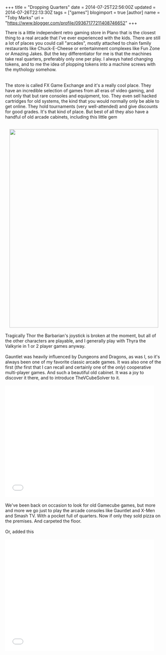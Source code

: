 +++
title = "Dropping Quarters"
date = 2014-07-25T22:56:00Z
updated = 2014-07-26T22:13:30Z
tags = ["games"]
blogimport = true 
[author]
	name = "Toby Marks"
	uri = "https://www.blogger.com/profile/09367177211408746652"
+++

There is a little independent retro gaming store in Plano that is the closest thing to a real arcade that I've ever experienced with the kids. There are still a lot of places you could call "arcades", mostly attached to chain family restaurants like Chuck-E-Cheese or entertainment complexes like Fun Zone or Amazing Jakes. But the key differentiator for me is that the machines take real quarters, preferably only one per play. I always hated changing tokens, and to me the idea of plopping tokens into a machine screws with the mythology somehow.<br /><a name='more'></a><br /><br />The store is called FX Game Exchange and it's a really cool place. They have an incredible selection of games from all eras of video gaming, and not only that but rare consoles and equipment, too. They even sell hacked cartridges for old systems, the kind that you would normally only be able to get online. They hold tournaments (very well-attended) and give discounts for good grades. It's that kind of place. But best of all they also have a handful of old arcade cabinets, including this little gem<br /><br /><div class="separator" style="clear: both; text-align: left;"><a href="http://1.bp.blogspot.com/-Jbl4GY7Jctw/U9M6_8Hpv5I/AAAAAAAAAkw/WhrAC0XVP4s/s1600/IMG_1206.jpg" imageanchor="1" style="margin-left: 1em; margin-right: 1em;"><img border="0" src="http://1.bp.blogspot.com/-Jbl4GY7Jctw/U9M6_8Hpv5I/AAAAAAAAAkw/WhrAC0XVP4s/s1600/IMG_1206.jpg" height="640" width="480" /></a></div><br />Tragically Thor the Barbarian's joystick is broken at the moment, but all of the other characters are playable, and I generally play with Thyra the Valkyrie in 1 or 2 player games anyway.<br /><br />Gauntlet was heavily influenced by Dungeons and Dragons, as was I, so it's always been one of my favorite classic arcade games. It was also one of the first (<i>the</i>&nbsp;first that I can recall and certainly one of the <i>only</i>)&nbsp;cooperative multi-player games. And such a beautiful old cabinet. It was a joy to discover it there, and to introduce TheVCubeSolver to it.<br /><br /><iframe allowfullscreen="" frameborder="0" height="360" src="//www.youtube.com/embed/7mMJio2MO6w" width="480"></iframe> <br /><br />We've been back on occasion to look for old Gamecube games, but more and more we go just to play the arcade consoles like Gauntlet and X-Men and Smash TV. With a pocket full of quarters. Now if only they sold pizza on the premises. And carpeted the floor.<br /><br />Or, added this<br /><br /><iframe allowfullscreen="" frameborder="0" height="360" src="//www.youtube.com/embed/XYzdvFutbWg" width="480"></iframe>
